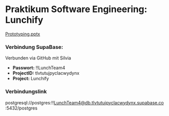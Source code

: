 # Praktikum Software Engineering: Lunchify
[Prototyping.pptx](https://github.com/user-attachments/files/19247546/Prototyping.pptx)


### Verbindung SupaBase:
Verbunden via GitHub mit Silvia
- **Passwort:** !!LunchTeam4
- **ProjectID:** tlvtutujpyclacwydynx
- **Project:** Lunchify

### Verbindungslink
postgresql://postgres:!!LunchTeam4@db.tlvtutujpyclacwydynx.supabase.co:5432/postgres


